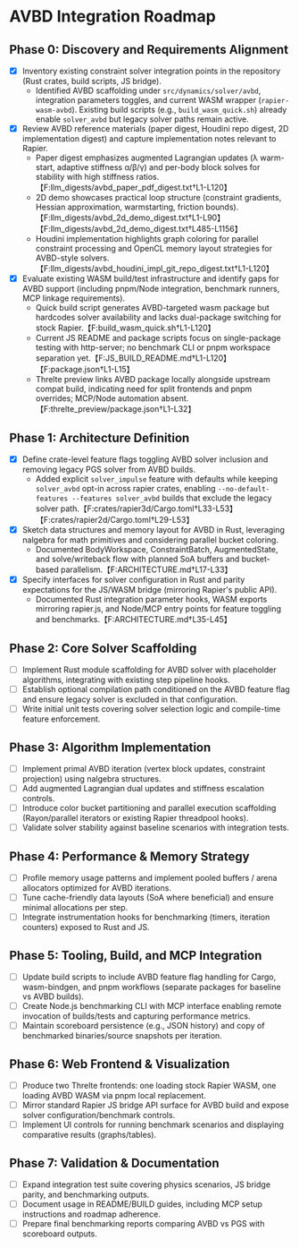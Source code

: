 # AVBD Integration Roadmap

## Phase 0: Discovery and Requirements Alignment
- [x] Inventory existing constraint solver integration points in the repository (Rust crates, build scripts, JS bridge).
  - Identified AVBD scaffolding under `src/dynamics/solver/avbd`, integration parameters toggles, and current WASM wrapper (`rapier-wasm-avbd`). Existing build scripts (e.g., `build_wasm_quick.sh`) already enable `solver_avbd` but legacy solver paths remain active.
- [x] Review AVBD reference materials (paper digest, Houdini repo digest, 2D implementation digest) and capture implementation notes relevant to Rapier.
  - Paper digest emphasizes augmented Lagrangian updates (λ warm-start, adaptive stiffness α/β/γ) and per-body block solves for stability with high stiffness ratios.【F:llm_digests/avbd_paper_pdf_digest.txt†L1-L120】
  - 2D demo showcases practical loop structure (constraint gradients, Hessian approximation, warmstarting, friction bounds).【F:llm_digests/avbd_2d_demo_digest.txt†L1-L90】【F:llm_digests/avbd_2d_demo_digest.txt†L485-L1156】
  - Houdini implementation highlights graph coloring for parallel constraint processing and OpenCL memory layout strategies for AVBD-style solvers.【F:llm_digests/avbd_houdini_impl_git_repo_digest.txt†L1-L120】
- [x] Evaluate existing WASM build/test infrastructure and identify gaps for AVBD support (including pnpm/Node integration, benchmark runners, MCP linkage requirements).
  - Quick build script generates AVBD-targeted wasm package but hardcodes solver availability and lacks dual-package switching for stock Rapier.【F:build_wasm_quick.sh†L1-L120】
  - Current JS README and package scripts focus on single-package testing with http-server; no benchmark CLI or pnpm workspace separation yet.【F:JS_BUILD_README.md†L1-L120】【F:package.json†L1-L15】
  - Threlte preview links AVBD package locally alongside upstream compat build, indicating need for split frontends and pnpm overrides; MCP/Node automation absent.【F:threlte_preview/package.json†L1-L32】

## Phase 1: Architecture Definition
- [x] Define crate-level feature flags toggling AVBD solver inclusion and removing legacy PGS solver from AVBD builds.
  - Added explicit `solver_impulse` feature with defaults while keeping `solver_avbd` opt-in across rapier crates, enabling `--no-default-features --features solver_avbd` builds that exclude the legacy solver path.【F:crates/rapier3d/Cargo.toml†L33-L53】【F:crates/rapier2d/Cargo.toml†L29-L53】
- [x] Sketch data structures and memory layout for AVBD in Rust, leveraging nalgebra for math primitives and considering parallel bucket coloring.
  - Documented BodyWorkspace, ConstraintBatch, AugmentedState, and solve/writeback flow with planned SoA buffers and bucket-based parallelism.【F:ARCHITECTURE.md†L17-L33】
- [x] Specify interfaces for solver configuration in Rust and parity expectations for the JS/WASM bridge (mirroring Rapier's public API).
  - Documented Rust integration parameter hooks, WASM exports mirroring rapier.js, and Node/MCP entry points for feature toggling and benchmarks.【F:ARCHITECTURE.md†L35-L45】

## Phase 2: Core Solver Scaffolding
- [ ] Implement Rust module scaffolding for AVBD solver with placeholder algorithms, integrating with existing step pipeline hooks.
- [ ] Establish optional compilation path conditioned on the AVBD feature flag and ensure legacy solver is excluded in that configuration.
- [ ] Write initial unit tests covering solver selection logic and compile-time feature enforcement.

## Phase 3: Algorithm Implementation
- [ ] Implement primal AVBD iteration (vertex block updates, constraint projection) using nalgebra structures.
- [ ] Add augmented Lagrangian dual updates and stiffness escalation controls.
- [ ] Introduce color bucket partitioning and parallel execution scaffolding (Rayon/parallel iterators or existing Rapier threadpool hooks).
- [ ] Validate solver stability against baseline scenarios with integration tests.

## Phase 4: Performance & Memory Strategy
- [ ] Profile memory usage patterns and implement pooled buffers / arena allocators optimized for AVBD iterations.
- [ ] Tune cache-friendly data layouts (SoA where beneficial) and ensure minimal allocations per step.
- [ ] Integrate instrumentation hooks for benchmarking (timers, iteration counters) exposed to Rust and JS.

## Phase 5: Tooling, Build, and MCP Integration
- [ ] Update build scripts to include AVBD feature flag handling for Cargo, wasm-bindgen, and pnpm workflows (separate packages for baseline vs AVBD builds).
- [ ] Create Node.js benchmarking CLI with MCP interface enabling remote invocation of builds/tests and capturing performance metrics.
- [ ] Maintain scoreboard persistence (e.g., JSON history) and copy of benchmarked binaries/source snapshots per iteration.

## Phase 6: Web Frontend & Visualization
- [ ] Produce two Threlte frontends: one loading stock Rapier WASM, one loading AVBD WASM via pnpm local replacement.
- [ ] Mirror standard Rapier JS bridge API surface for AVBD build and expose solver configuration/benchmark controls.
- [ ] Implement UI controls for running benchmark scenarios and displaying comparative results (graphs/tables).

## Phase 7: Validation & Documentation
- [ ] Expand integration test suite covering physics scenarios, JS bridge parity, and benchmarking outputs.
- [ ] Document usage in README/BUILD guides, including MCP setup instructions and roadmap adherence.
- [ ] Prepare final benchmarking reports comparing AVBD vs PGS with scoreboard outputs.
